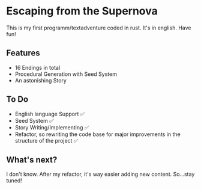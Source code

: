 # Escaping from the Supernova

This is my first programm/textadventure coded in rust. It's in english. Have fun!

## Features
- 16 Endings in total
- Procedural Generation with Seed System
- An astonishing Story

## To Do
- English language Support :white_check_mark:
- Seed System :white_check_mark:
- Story Writing/Implementing :white_check_mark:
- Refactor, so rewriting the code base for major improvements in the structure of the project :white_check_mark:

## What's next?
I don't know. After my refactor, it's way easier adding new content. So...stay tuned!

